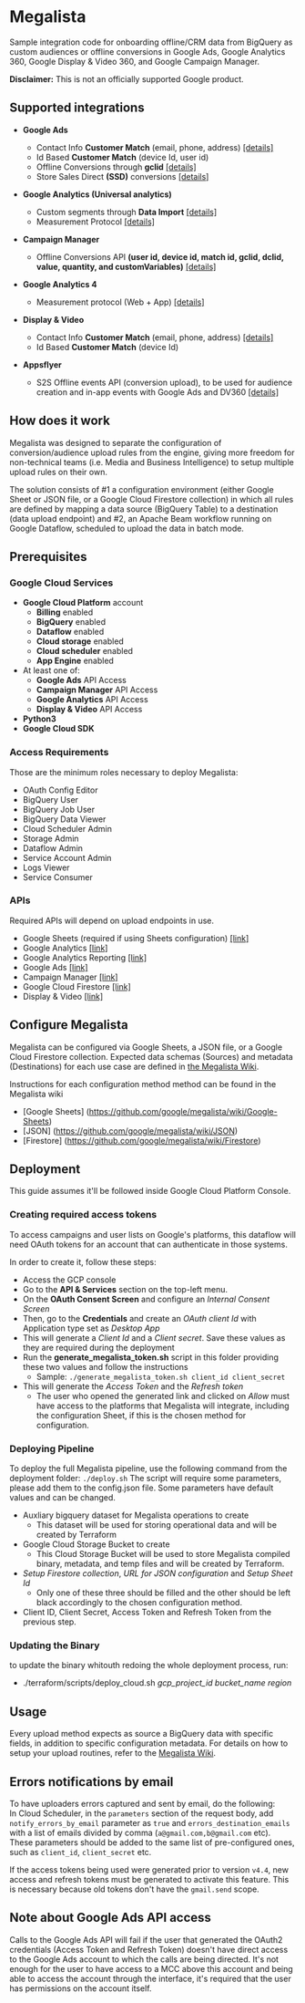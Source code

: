 # Megalista

Sample integration code for onboarding offline/CRM data from BigQuery as custom audiences or offline conversions in Google Ads, Google Analytics 360, Google Display & Video 360, and Google Campaign Manager.

**Disclaimer:** This is not an officially supported Google product.

## Supported integrations
- **Google Ads**
  - Contact Info **Customer Match** (email, phone, address) [[details]](https://support.google.com/google-ads/answer/6379332?&ref_topic=6296507)
  - Id Based **Customer Match** (device Id, user id)
  - Offline Conversions through **gclid** [[details]](https://support.google.com/google-ads/answer/2998031?)
  - Store Sales Direct **(SSD)** conversions [[details]](https://support.google.com/google-ads/answer/9995886?hl=en)

- **Google Analytics (Universal analytics)**
  - Custom segments through **Data Import** [[details]](https://support.google.com/analytics/answer/3191589?hl=en)
  - Measurement Protocol [[details]](https://developers.google.com/analytics/devguides/collection/protocol/v1#:~:text=Measurement%20Protocol%20Overview%20bookmark_border&text=The%20Google%20Analytics%20Measurement%20Protocol,directly%20to%20Google%20Analytics%20servers.)

- **Campaign Manager**
  - Offline Conversions API **(user id, device id, match id, gclid, dclid, value, quantity, and customVariables)** [[details]](https://developers.google.com/doubleclick-advertisers/guides/conversions_upload)

- **Google Analytics 4**
  - Measurement protocol (Web + App) [[details]](https://developers.google.com/analytics/devguides/collection/protocol/ga4)

- **Display & Video**
  - Contact Info **Customer Match** (email, phone, address) [[details]](https://support.google.com/displayvideo/answer/9539301?hl=en)
  - Id Based **Customer Match** (device Id)

- **Appsflyer**
  - S2S Offline events API (conversion upload), to be used for audience creation and in-app events with Google Ads and DV360 [[details]](https://support.appsflyer.com/hc/en-us/articles/207034486-API-de-eventos-de-servidor-para-servidor-S2S-mobile-para-mobile)

## How does it work
Megalista was designed to separate the configuration of conversion/audience upload rules from the engine, giving more freedom for non-technical teams (i.e. Media and Business Intelligence) to setup multiple upload rules on their own.

The solution consists of #1 a configuration environment (either Google Sheet or JSON file, or a Google Cloud Firestore collection) in which all rules are defined by mapping a data source (BigQuery Table) to a destination (data upload endpoint) and #2, an Apache Beam workflow running on Google Dataflow, scheduled to upload the data in batch mode.

## Prerequisites

### Google Cloud Services
- **Google Cloud Platform** account
  - **Billing** enabled
  - **BigQuery** enabled
  - **Dataflow** enabled
  - **Cloud storage** enabled
  - **Cloud scheduler** enabled
  - **App Engine** enabled
- At least one of:
  - **Google Ads** API Access
  - **Campaign Manager** API Access
  - **Google Analytics** API Access
  - **Display & Video** API Access
- **Python3**
- **Google Cloud SDK**

### Access Requirements
Those are the minimum roles necessary to deploy Megalista:
- OAuth Config Editor
- BigQuery User
- BigQuery Job User
- BigQuery Data Viewer
- Cloud Scheduler Admin
- Storage Admin
- Dataflow Admin
- Service Account Admin
- Logs Viewer
- Service Consumer

### APIs
Required APIs will depend on upload endpoints in use.
- Google Sheets (required if using Sheets configuration) [[link]](https://console.cloud.google.com/apis/library/sheets.googleapis.com)
- Google Analytics [[link]](https://console.cloud.google.com/apis/library/analytics.googleapis.com)
- Google Analytics Reporting [[link]](https://console.cloud.google.com/apis/library/analyticsreporting.googleapis.com)
- Google Ads [[link]](https://console.cloud.google.com/apis/library/googleads.googleapis.com)
- Campaign Manager [[link]](https://console.cloud.google.com/apis/library/dfareporting.googleapis.com)
- Google Cloud Firestore [[link]](https://console.cloud.google.com/apis/library/firestore.googleapis.com)
- Display & Video [[link]](https://console.cloud.google.com/apis/library/displayvideo.googleapis.com)

## Configure Megalista
Megalista can be configured via Google Sheets, a JSON file, or a Google Cloud Firestore collection. Expected data schemas (Sources) and metadata (Destinations) for each use case are defined in [the Megalista Wiki](https://github.com/google/megalista/wiki).

Instructions for each configuration method method can be found in the Megalista wiki
- [Google Sheets] (https://github.com/google/megalista/wiki/Google-Sheets)
- [JSON] (https://github.com/google/megalista/wiki/JSON)
- [Firestore] (https://github.com/google/megalista/wiki/Firestore)

## Deployment

This guide assumes it'll be followed inside Google Cloud Platform Console.

### Creating required access tokens
To access campaigns and user lists on Google's platforms, this dataflow will need OAuth tokens for an account that can authenticate in those systems.

In order to create it, follow these steps:
 - Access the GCP console
 - Go to the **API & Services** section on the top-left menu.
 - On the **OAuth Consent Screen** and configure an *Internal Consent Screen*
 - Then, go to the **Credentials** and create an *OAuth client Id* with Application type set as *Desktop App*
 - This will generate a *Client Id* and a *Client secret*. Save these values as they are required during the deployment
 - Run the **generate_megalista_token.sh** script in this folder providing these two values and follow the instructions
   - Sample: `./generate_megalista_token.sh client_id client_secret`
 - This will generate the *Access Token* and the *Refresh token*
   -  The user who opened the generated link and clicked on *Allow* must have access to the platforms that Megalista will integrate, including the configuration Sheet, if this is the chosen method for configuration.

### Deploying Pipeline
To deploy the full Megalista pipeline, use the following command from the deployment folder:
`./deploy.sh`
The script will require some parameters, please add them to the config.json file. Some parameters have default values and can be
changed.
- Auxliary bigquery dataset for Megalista operations to create
  - This dataset will be used for storing operational data and will be created by Terraform
- Google Cloud Storage Bucket to create
  - This Cloud Storage Bucket will be used to store Megalista compiled binary, metadata, and temp files and will be created by Terraform.
- *Setup Firestore collection*, *URL for JSON configuration* and *Setup Sheet Id*
  - Only one of these three should be filled and the other should be left black accordingly to the chosen configuration method.
- Client ID, Client Secret, Access Token and Refresh Token from the previous step.

### Updating the Binary
to update the binary whitouth redoing the whole deployment process, run:
- ./terraform/scripts/deploy_cloud.sh *gcp_project_id* *bucket_name* *region*

## Usage
Every upload method expects as source a BigQuery data with specific fields, in addition to specific configuration metadata. For details on how to setup your upload routines, refer to the [Megalista Wiki](https://github.com/google/megalista/wiki).

## Errors notifications by email
To have uploaders errors captured and sent by email, do the following:  
In Cloud Scheduler, in the `parameters` section of the request body, add `notify_errors_by_email` parameter as `true` and `errors_destination_emails` with a list of emails divided by comma (`a@gmail.com,b@gmail.com` etc).  
These parameters should be added to the same list of pre-configured ones, such as `client_id`, `client_secret` etc.  

If the access tokens being used were generated prior to version `v4.4`, new access and refresh tokens must be generated to activate this feature. This is necessary because old tokens don't have the `gmail.send` scope.



## Note about Google Ads API access
Calls to the Google Ads API will fail if the user that generated the OAuth2 credentials (Access Token and Refresh Token) doesn't have direct access to the Google Ads account to which the calls are being directed. It's not enough for the user to have access to a MCC above this account and being able to access the account through the interface, it's required that the user has permissions on the account itself.

